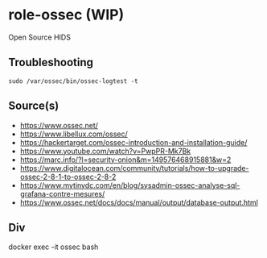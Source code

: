 # role-ossec (WIP)
Open Source HIDS


## Troubleshooting
```
sudo /var/ossec/bin/ossec-logtest -t
```

## Source(s)
- https://www.ossec.net/
- https://www.libellux.com/ossec/
- https://hackertarget.com/ossec-introduction-and-installation-guide/
- https://www.youtube.com/watch?v=PwpPR-Mk7Bk
- https://marc.info/?l=security-onion&m=149576468915881&w=2
- https://www.digitalocean.com/community/tutorials/how-to-upgrade-ossec-2-8-1-to-ossec-2-8-2
- https://www.mytinydc.com/en/blog/sysadmin-ossec-analyse-sql-grafana-contre-mesures/
- https://www.ossec.net/docs/docs/manual/output/database-output.html


## Div
docker exec -it ossec bash
